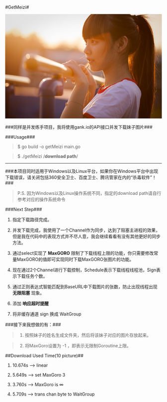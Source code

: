 #GetMeizi#

![image](https://github.com/HackeZ/getMeizi/blob/master/img/head.jpg)

###同样是并发练手项目，我将使用gank.io的API接口并发下载妹子图片###

###Usage###

> $ go build -o getMeizi main.go

> $ ./getMeizi  /**download path**/

----


###本项目同时适用于Windows以及Linux平台，如果你在Windows平台中出现下载错误，请关闭包括360安全卫士、百度卫士、腾讯管家在内的“杀毒软件”！###

> P.S. 因为Windows以及Linux操作系统不同，指定的download path请自行参考对应的操作系统命令

###Next Step###

1. 指定下载路径完成。

2. 并发下载完成，我使用了一个Channel作为同步，达到了阻塞主进程的效果，但是我在代码中的表现方式并不尽人意，我会继续看看有没有其他更好的同步方法。

3. 通过select实现了 **MaxGORO** 限制了下载线程上限的功能，你只需要修改常量MaxGORO的值即可实现同时下载MaxGORO张图片的功能。

4. 现在通过2个Channel进行下载控制，Schedule表示下载线程线程池，Sign表示下载任务个数。

5. 通过正则表达式智能匹配到BaseURL中下载图片的张数，防止出现线程出现 **无限阻塞** 现象。

6. 添加 **响应超时提醒**

7. 将非缓存通道 sign 换成 WaitGroup

###接下来我想做的有：###

> 1. 按照妹子的姓名生成文件夹，然后将该妹子对应的图片存放起来。

> 2. 将MaxGoro设置为 -1 ，即表示无限制Goroutine上限。


##Download Used Time(10 picture)##

1. 10.674s --> linear

2. 5.649s  --> set MaxGoro 3

3. 3.760s  --> MaxGoro is ∞

4. 5.709s  --> trans chan byte to WaitGroup 
